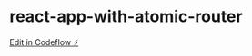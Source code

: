 # react-app-with-atomic-router

[Edit in Codeflow ⚡️](https://stackblitz.com/~/github.com/Vladislav2397/react-app-with-atomic-router)